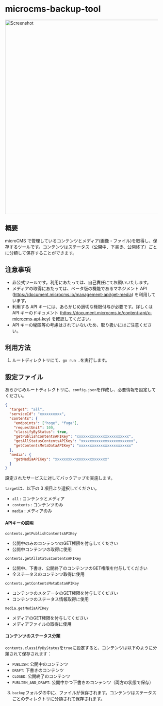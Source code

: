# microcms-backup-tool

<img width="640" alt="Screenshot" src="https://user-images.githubusercontent.com/16186206/212473375-8df10b91-27f5-488c-a579-60edf4a59fa3.png">

## 概要

microCMS で管理しているコンテンツとメディア(画像・ファイル)を取得し、保存するツールです。コンテンツはステータス（公開中、下書き、公開終了）ごとに分類して保存することができます。

## 注意事項

- 非公式ツールです。利用にあたっては、自己責任にてお願いいたします。
- メディアの取得にあたっては、ベータ版の機能であるマネジメント API (https://document.microcms.io/management-api/get-media) を利用しています。
- 利用する API キーには、あらかじめ適切な権限付与が必要です。詳しくは API キーのドキュメント (https://document.microcms.io/content-api/x-microcms-api-key) を確認してください。
- API キーの秘匿等の考慮はされていないため、取り扱いにはご注意ください。

## 利用方法

1. ルートディレクトリにて、`go run .`を実行します。

## 設定ファイル

あらかじめルートディレクトリに、`config.json`を作成し、必要情報を設定してください。

```json
{
  "target": "all",
  "serviceId": "xxxxxxxxxx",
  "contents": {
    "endpoints": ["hoge", "fuga"],
    "requestUnit": 100,
    "classifyByStatus": true,
    "getPublishContentsAPIKey": "xxxxxxxxxxxxxxxxxxxxxxxx",
    "getAllStatusContentsAPIKey": "xxxxxxxxxxxxxxxxxxxxxxxx",
    "getContentsMetaDataAPIKey": "xxxxxxxxxxxxxxxxxxxxxxxx"
  },
  "media": {
    "getMediaAPIKey": "xxxxxxxxxxxxxxxxxxxxxxxx"
  }
}
```

設定されたサービスに対してバックアップを実施します。

`target`は、以下の 3 項目より選択してください。

- `all` : コンテンツとメディア
- `contents` : コンテンツのみ
- `media` : メディアのみ

#### APIキーの説明

`contents.getPublishContentsAPIKey`
- 公開中のみのコンテンツのGET権限を付与してください
- 公開中コンテンツの取得に使用

`contents.getAllStatusContentsAPIKey`
- 公開中、下書き、公開終了のコンテンツのGET権限を付与してください
- 全ステータスのコンテンツ取得に使用

`contents.getContentsMetaDataAPIKey`
- コンテンツのメタデータのGET権限を付与してください
- コンテンツのステータス情報取得に使用

`media.getMediaAPIKey`
- メディアのGET権限を付与してください
- メディアファイルの取得に使用

#### コンテンツのステータス分類

`contents.classifyByStatus`を`true`に設定すると、コンテンツは以下のように分類されて保存されます：

- `PUBLISH`: 公開中のコンテンツ
- `DRAFT`: 下書きのコンテンツ
- `CLOSED`: 公開終了のコンテンツ
- `PUBLISH_AND_DRAFT`: 公開中かつ下書きのコンテンツ（両方の状態で保存）

3. `backup`フォルダの中に、ファイルが保存されます。コンテンツはステータスごとのディレクトリに分類されて保存されます。
